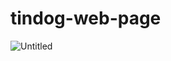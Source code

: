 # tindog-web-page

![Untitled](https://github.com/ArehhKings/tindog-web-page/assets/104402692/53cabdb5-424e-432d-b65c-47e43300affb)
